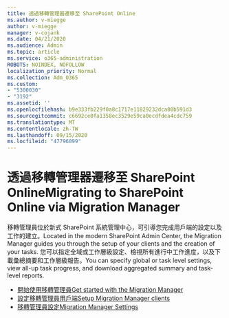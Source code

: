 ```yaml
---
title: 透過移轉管理器遷移至 SharePoint Online
ms.author: v-miegge
author: v-miegge
manager: v-cojank
ms.date: 04/21/2020
ms.audience: Admin
ms.topic: article
ms.service: o365-administration
ROBOTS: NOINDEX, NOFOLLOW
localization_priority: Normal
ms.collection: Adm_O365
ms.custom:
- "5300030"
- "3192"
ms.assetid: ''
ms.openlocfilehash: b9e333fb229f0a8c1717e11829232dca80b591d3
ms.sourcegitcommit: c6692ce0fa1358ec3529e59ca0ecdfdea4cdc759
ms.translationtype: MT
ms.contentlocale: zh-TW
ms.lasthandoff: 09/15/2020
ms.locfileid: "47796099"
---
```

# <a name="migrating-to-sharepoint-online-via-migration-manager"></a><span data-ttu-id="8a15b-102">透過移轉管理器遷移至 SharePoint Online</span><span class="sxs-lookup"><span data-stu-id="8a15b-102">Migrating to SharePoint Online via Migration Manager</span></span>

<span data-ttu-id="8a15b-103">移轉管理員位於新式 SharePoint 系統管理中心，可引導您完成用戶端的設定以及工作的建立。</span><span class="sxs-lookup"><span data-stu-id="8a15b-103">Located in the modern SharePoint Admin Center, the Migration Manager guides you through the setup of your clients and the creation of your tasks.</span></span> <span data-ttu-id="8a15b-104">您可以指定全域或工作層級設定、檢視所有進行中工作進度，以及下載彙總摘要和工作層級報告。</span><span class="sxs-lookup"><span data-stu-id="8a15b-104">You can specify global or task level settings, view all-up task progress, and download aggregated summary and task-level reports.</span></span>

* [<span data-ttu-id="8a15b-105">開始使用移轉管理員</span><span class="sxs-lookup"><span data-stu-id="8a15b-105">Get started with the Migration Manager</span></span>](https://docs.microsoft.com/sharepointmigration/mm-get-started)
* [<span data-ttu-id="8a15b-106">設定移轉管理員用戶端</span><span class="sxs-lookup"><span data-stu-id="8a15b-106">Setup Migration Manager clients</span></span>](https://docs.microsoft.com/sharepointmigration/mm-setup-clients)
* [<span data-ttu-id="8a15b-107">移轉管理員設定</span><span class="sxs-lookup"><span data-stu-id="8a15b-107">Migration Manager Settings</span></span>](https://docs.microsoft.com/sharepointmigration/mm-settings)